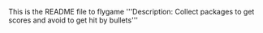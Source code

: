 This is the README file to flygame
'''Description: Collect packages to get scores and avoid to get hit by bullets'''
